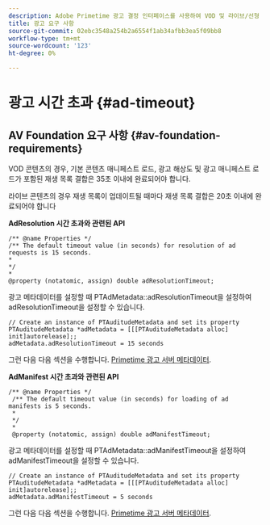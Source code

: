 ```yaml
---
description: Adobe Primetime 광고 결정 인터페이스를 사용하여 VOD 및 라이브/선형 콘텐츠에 광고를 삽입할 수 있습니다.
title: 광고 요구 사항
source-git-commit: 02ebc3548a254b2a6554f1ab34afbb3ea5f09bb8
workflow-type: tm+mt
source-wordcount: '123'
ht-degree: 0%

---
```


# 광고 시간 초과 {#ad-timeout}

## AV Foundation 요구 사항 {#av-foundation-requirements}

VOD 콘텐츠의 경우, 기본 콘텐츠 매니페스트 로드, 광고 해상도 및 광고 매니페스트 로드가 포함된 재생 목록 결합은 35초 이내에 완료되어야 합니다.

라이브 콘텐츠의 경우 재생 목록이 업데이트될 때마다 재생 목록 결합은 20초 이내에 완료되어야 합니다

**AdResolution 시간 초과와 관련된 API**

```
/** @name Properties */
/** The default timeout value (in seconds) for resolution of ad requests is 15 seconds.
*
*/
*
@property (notatomic, assign) double adResolutionTimeout;
```

광고 메타데이터를 설정할 때 PTAdMetadata::adResolutionTimeout을 설정하여 adResolutionTimeout을 설정할 수 있습니다.

```
// Create an instance of PTAuditudeMetadata and set its property
PTAuditudeMetadata *adMetadata = [[[PTAuditudeMetadata alloc] init]autorelease];;
adMetadata.adResolutionTimeout = 15 seconds
```

그런 다음 다음 섹션을 수행합니다. [Primetime 광고 서버 메타데이터](/help/programming/tvsdk-3x-ios-prog/ios-3x-advertising/ios-3x-primetime-ad-serving-metadata/ios-3x-primetime-ad-serving-metadata.md).

**AdManifest 시간 초과와 관련된 API**

```
/** @name Properties */
 /** The default timeout value (in seconds) for loading of ad manifests is 5 seconds.
 *
 */
 *
 @property (notatomic, assign) double adManifestTimeout; 
```

광고 메타데이터를 설정할 때 PTAdMetadata::adManifestTimeout을 설정하여 adManifestTimeout을 설정할 수 있습니다.


```
// Create an instance of PTAuditudeMetadata and set its property
PTAuditudeMetadata *adMetadata = [[[PTAuditudeMetadata alloc] init]autorelease];;
adMetadata.adManifestTimeout = 5 seconds
```

그런 다음 다음 섹션을 수행합니다. [Primetime 광고 서버 메타데이터](/help/programming/tvsdk-3x-ios-prog/ios-3x-advertising/ios-3x-primetime-ad-serving-metadata/ios-3x-primetime-ad-serving-metadata.md).
